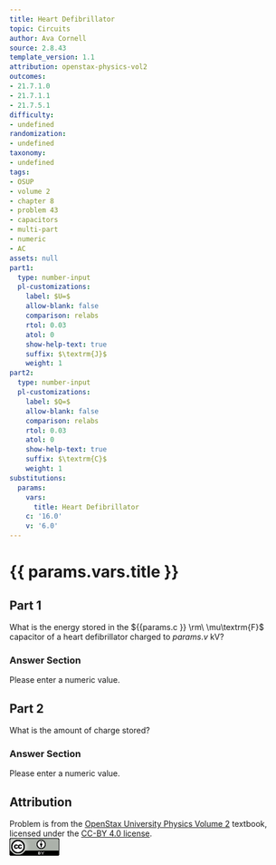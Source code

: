 ```yaml
---
title: Heart Defibrillator
topic: Circuits
author: Ava Cornell
source: 2.8.43
template_version: 1.1
attribution: openstax-physics-vol2
outcomes:
- 21.7.1.0
- 21.7.1.1
- 21.7.5.1
difficulty:
- undefined
randomization:
- undefined
taxonomy:
- undefined
tags:
- OSUP
- volume 2
- chapter 8
- problem 43
- capacitors
- multi-part
- numeric
- AC
assets: null
part1:
  type: number-input
  pl-customizations:
    label: $U=$
    allow-blank: false
    comparison: relabs
    rtol: 0.03
    atol: 0
    show-help-text: true
    suffix: $\textrm{J}$
    weight: 1
part2:
  type: number-input
  pl-customizations:
    label: $Q=$
    allow-blank: false
    comparison: relabs
    rtol: 0.03
    atol: 0
    show-help-text: true
    suffix: $\textrm{C}$
    weight: 1
substitutions:
  params:
    vars:
      title: Heart Defibrillator
    c: '16.0'
    v: '6.0'
---
```

# {{ params.vars.title }}

## Part 1

What is the energy stored in the ${{params.c }} \rm\ \mu\textrm{F}$ capacitor of a heart defibrillator charged to ${{params.v }} \textrm{ kV}$?

### Answer Section

Please enter a numeric value.

## Part 2

What is the amount of charge stored?

### Answer Section

Please enter a numeric value.

## Attribution

Problem is from the [OpenStax University Physics Volume 2](https://openstax.org/details/books/university-physics-volume-2) textbook, licensed under the [CC-BY 4.0 license](https://creativecommons.org/licenses/by/4.0/).<br>![Image representing the Creative Commons 4.0 BY license.](https://raw.githubusercontent.com/firasm/bits/master/by.png)